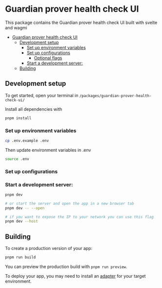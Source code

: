 # Guardian prover health check UI

This package contains the Guardian prover health check UI built with svelte and wagmi

- [Guardian prover health check UI](#guardian-prover-health-check-ui)
  - [Development setup](#development-setup)
    - [Set up environment variables](#set-up-environment-variables)
    - [Set up configurations](#set-up-configurations)
      - [Optional flags](#optional-flags)
    - [Start a development server:](#start-a-development-server)
  - [Building](#building)

## Development setup

To get started, open your terminal in `/packages/guardian-prover-health-check-ui/`

Install all dependencies with

```bash
pnpm install
```

### Set up environment variables

```bash
cp .env.example .env
```

Then update environment variables in .env

```bash
source .env
```

### Set up configurations


### Start a development server:

```bash
pnpm dev

# or start the server and open the app in a new browser tab
pnpm dev -- --open

# if you want to expose the IP to your network you can use this flag
pnpm dev --host

```

## Building

To create a production version of your app:

```bash
pnpm run build
```

You can preview the production build with `pnpm run preview`.

To deploy your app, you may need to install an [adapter](https://kit.svelte.dev/docs/adapters) for your target environment.
